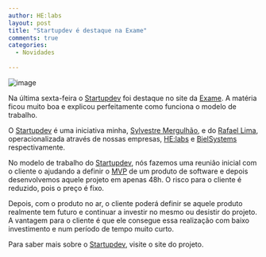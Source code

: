 ```yaml
---
author: HE:labs
layout: post
title: "Startupdev é destaque na Exame"
comments: true
categories:
  - Novidades
     
---
```


![image](/blog/images/posts/2011-10-09/destaqueextra.jpg)

Na última sexta-feira o [Startupdev](http://startupdev.com.br/) foi destaque no site da [Exame](http://exame.abril.com.br/pme/startups/noticias/startupdev-cria-prototipo-de-negocios-online-em-48h). A matéria ficou muito boa e explicou perfeitamente como funciona o modelo de trabalho.

O [Startupdev](http://startupdev.com.br/) é uma iniciativa minha, [Sylvestre Mergulhão](http://mergulhao.info/), e do [Rafael Lima](http://rafael.adm.br/), operacionalizada através de nossas empresas, [HE:labs](http://helabs.com.br/) e [BielSystems](http://bielsystems.com.br/) respectivamente.

No modelo de trabalho do [Startupdev](http://startupdev.com.br/), nós fazemos uma reunião inicial com o cliente o ajudando a definir o [MVP](http://en.wikipedia.org/wiki/Minimum_viable_product) de um produto de software e depois desenvolvemos aquele projeto em apenas 48h. O risco para o cliente é reduzido, pois o preço é fixo.

Depois, com o produto no ar, o cliente poderá definir se aquele produto realmente tem futuro e continuar a investir no mesmo ou desistir do projeto. A vantagem para o cliente é que ele consegue essa realização com baixo investimento e num período de tempo muito curto.

Para saber mais sobre o [Startupdev](http://startupdev.com.br/), visite o site do projeto.
